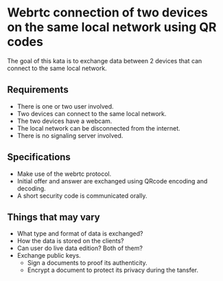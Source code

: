 # Webrtc connection of two devices on the same local network using QR codes

The goal of this kata is to exchange data between 2 devices that can connect to the same local network.


## Requirements

  - There is one or two user involved.
  - Two devices can connect to the same local network.
  - The two devices have a webcam.
  - The local network can be disconnected from the internet.
  - There is no signaling server involved.

## Specifications

  - Make use of the webrtc protocol.
  - Initial offer and answer are exchanged using QRcode
    encoding and decoding.
  - A short security code is communicated orally.

## Things that may vary

  - What type and format of data is exchanged?
  - How the data is stored on the clients?
  - Can user do live data edition? Both of them?
  - Exchange public keys.
    - Sign a documents to proof its authenticity.
    - Encrypt a document to protect its privacy during the tansfer.


